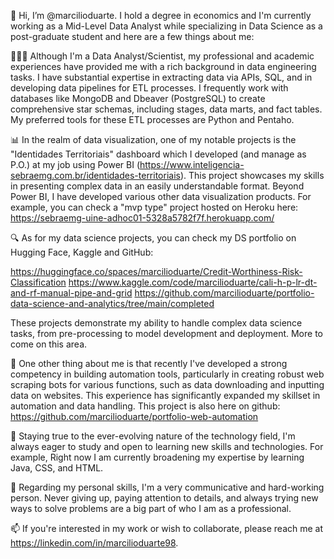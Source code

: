 👋 Hi, I’m @marcilioduarte. I hold a degree in economics and I'm currently working as a Mid-Level Data Analyst while specializing in Data Science as a post-graduate student and here are a few things about me:

👨🏾‍💻 Although I'm a Data Analyst/Scientist, my professional and academic experiences have provided me with a rich background in data engineering tasks. I have substantial expertise in extracting data via APIs, SQL, and in developing data pipelines for ETL processes. I frequently work with databases like MongoDB and Dbeaver (PostgreSQL) to create comprehensive star schemas, including stages, data marts, and fact tables. My preferred tools for these ETL processes are Python and Pentaho.

📊 In the realm of data visualization, one of my notable projects is the "Identidades Territoriais" dashboard which I developed (and manage as P.O.) at my job using Power BI (https://www.inteligencia-sebraemg.com.br/identidades-territoriais). This project showcases my skills in presenting complex data in an easily understandable format. Beyond Power BI, I have developed various other data visualization products. For example, you can check a "mvp type" project hosted on Heroku here: https://sebraemg-uine-adhoc01-5328a5782f7f.herokuapp.com/

🔍 As for my data science projects, you can check my DS portfolio on Hugging Face, Kaggle and GitHub:

https://huggingface.co/spaces/marcilioduarte/Credit-Worthiness-Risk-Classification
https://www.kaggle.com/code/marcilioduarte/cali-h-p-lr-dt-and-rf-manual-pipe-and-grid
https://github.com/marcilioduarte/portfolio-data-science-and-analytics/tree/main/completed

These projects demonstrate my ability to handle complex data science tasks, from pre-processing to model development and deployment. More to come on this area.

🤖 One other thing about me is that recently I've developed a strong competency in building automation tools, particularly in creating robust web scraping bots for various functions, such as data downloading and inputting data on websites. This experience has significantly expanded my skillset in automation and data handling. This project is also here on github: https://github.com/marcilioduarte/portfolio-web-automation

🌱 Staying true to the ever-evolving nature of the technology field, I'm always eager to study and open to learning new skills and technologies. For example, Right now I am currently broadening my expertise by learning Java, CSS, and HTML. 

👀 Regarding my personal skills, I'm a very communicative and hard-working person. Never giving up, paying attention to details, and always trying new ways to solve problems are a big part of who I am as a professional.

📫 If you're interested in my work or wish to collaborate, please reach me at https://linkedin.com/in/marcilioduarte98.
